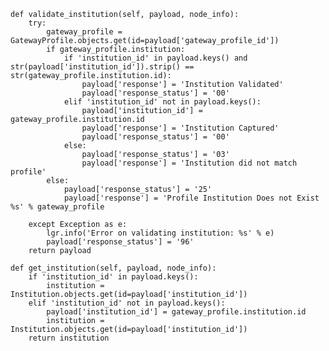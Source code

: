 	def validate_institution(self, payload, node_info):
		try:
			gateway_profile = GatewayProfile.objects.get(id=payload['gateway_profile_id'])
			if gateway_profile.institution:
				if 'institution_id' in payload.keys() and str(payload['institution_id']).strip() == str(gateway_profile.institution.id):
					payload['response'] = 'Institution Validated'
					payload['response_status'] = '00'
				elif 'institution_id' not in payload.keys():
					payload['institution_id'] = gateway_profile.institution.id
					payload['response'] = 'Institution Captured'
					payload['response_status'] = '00'
				else:
					payload['response_status'] = '03'
					payload['response'] = 'Institution did not match profile'
			else:
				payload['response_status'] = '25'
				payload['response'] = 'Profile Institution Does not Exist %s' % gateway_profile

		except Exception as e:
			lgr.info('Error on validating institution: %s' % e)
			payload['response_status'] = '96'
		return payload

	def get_institution(self, payload, node_info):
		if 'institution_id' in payload.keys():
			institution = Institution.objects.get(id=payload['institution_id'])
		elif 'institution_id' not in payload.keys(): 
			payload['institution_id'] = gateway_profile.institution.id
			institution = Institution.objects.get(id=payload['institution_id'])
		return institution    
